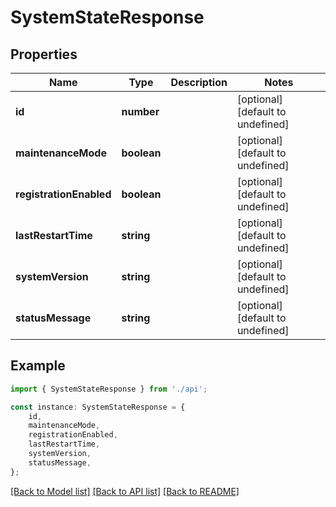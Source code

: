 # SystemStateResponse


## Properties

Name | Type | Description | Notes
------------ | ------------- | ------------- | -------------
**id** | **number** |  | [optional] [default to undefined]
**maintenanceMode** | **boolean** |  | [optional] [default to undefined]
**registrationEnabled** | **boolean** |  | [optional] [default to undefined]
**lastRestartTime** | **string** |  | [optional] [default to undefined]
**systemVersion** | **string** |  | [optional] [default to undefined]
**statusMessage** | **string** |  | [optional] [default to undefined]

## Example

```typescript
import { SystemStateResponse } from './api';

const instance: SystemStateResponse = {
    id,
    maintenanceMode,
    registrationEnabled,
    lastRestartTime,
    systemVersion,
    statusMessage,
};
```

[[Back to Model list]](../README.md#documentation-for-models) [[Back to API list]](../README.md#documentation-for-api-endpoints) [[Back to README]](../README.md)
